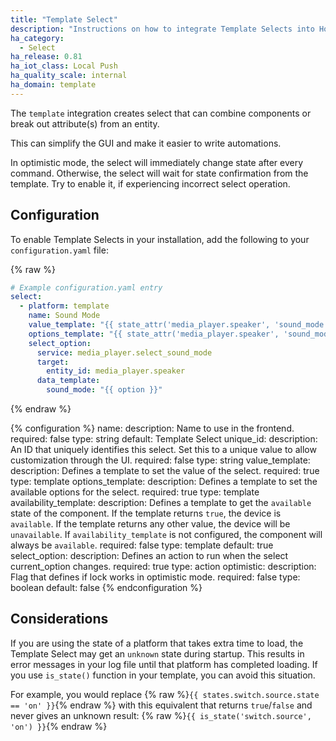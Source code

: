 ```yaml
---
title: "Template Select"
description: "Instructions on how to integrate Template Selects into Home Assistant."
ha_category:
  - Select
ha_release: 0.81
ha_iot_class: Local Push
ha_quality_scale: internal
ha_domain: template
---
```


The `template` integration creates select that can combine components or break out attribute(s) from an entity.

This can simplify the GUI and make it easier to write automations.

In optimistic mode, the select will immediately change state after every command. Otherwise, the select will wait for state confirmation from the template. Try to enable it, if experiencing incorrect select operation.

## Configuration

To enable Template Selects in your installation, add the following to your `configuration.yaml` file:

{% raw %}

```yaml
# Example configuration.yaml entry
select:
  - platform: template
    name: Sound Mode
    value_template: "{{ state_attr('media_player.speaker', 'sound_mode') }}"
    options_template: "{{ state_attr('media_player.speaker', 'sound_mode_list') }}"
    select_option:
      service: media_player.select_sound_mode
      target:
        entity_id: media_player.speaker
      data_template:
        sound_mode: "{{ option }}"
```

{% endraw %}

{% configuration %}
  name:
    description: Name to use in the frontend.
    required: false
    type: string
    default: Template Select
  unique_id:
    description: An ID that uniquely identifies this select. Set this to a unique value to allow customization through the UI.
    required: false
    type: string
  value_template:
    description: Defines a template to set the value of the select.
    required: true
    type: template
  options_template:
    description: Defines a template to set the available options for the select.
    required: true
    type: template
  availability_template:
    description: Defines a template to get the `available` state of the component. If the template returns `true`, the device is `available`. If the template returns any other value, the device will be `unavailable`. If `availability_template` is not configured, the component will always be `available`.
    required: false
    type: template
    default: true
 select_option:
    description: Defines an action to run when the select current_option changes.
    required: true
    type: action
  optimistic:
    description: Flag that defines if lock works in optimistic mode.
    required: false
    type: boolean
    default: false
{% endconfiguration %}

## Considerations

If you are using the state of a platform that takes extra time to load, the Template Select may get an `unknown` state during startup. This results in error messages in your log file until that platform has completed loading. If you use `is_state()` function in your template, you can avoid this situation.

For example, you would replace {% raw %}`{{ states.switch.source.state == 'on' }}`{% endraw %} with this equivalent that returns `true`/`false` and never gives an unknown result: {% raw %}`{{ is_state('switch.source', 'on') }}`{% endraw %}
